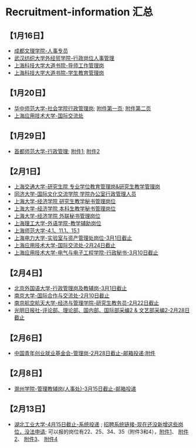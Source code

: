 # Recruitment-information 汇总

## 【1月16日】
- [成都文理学院-人事专员](http://www.cdcas.edu.cn/info/1273/17186.htm) <br/>
- [武汉纺织大学外经贸学院-行政岗位人事管理](http://www.gaoxiaojob.com/zhaopin/zhuanti/whfzdxwjmxy2019/index.html) <br/>
- [上海科技大学大道书院-导师工作管理岗](https://jobs.shanghaitech.edu.cn/_s57/_t119/00/00/c4206a0/page.psp?_p=YXM9NTcmcD0xJm09TiY_&keyword=%E5%A4%A7%E9%81%93%E4%B9%A6%E9%99%A2%E6%8B%9B%E8%81%98%E5%AF%BC%E5%B8%88%E5%B7%A5%E4%BD%9C%E7%AE%A1%E7%90%86%E5%B2%971%E4%BA%BA) <br/>
- [上海科技大学大道书院-学生教育管理岗](https://jobs.shanghaitech.edu.cn/_s57/_t119/00/00/c4206a0/page.psp?_p=YXM9NTcmcD0xJm09TiY_&keyword=%E5%A4%A7%E9%81%93%E4%B9%A6%E9%99%A2%E6%8B%9B%E8%81%98%E5%AD%A6%E7%94%9F%E6%95%99%E8%82%B2%E7%AE%A1%E7%90%86%E5%B2%971%E4%BA%BA) <br/>

## 【1月20日】
- [华中师范大学-社会学院行政管理岗](http://hr.ccnu.edu.cn/info/1004/5233.htm);  [附件第一页](https://github.com/ElvisSuperZhang/Pictures/blob/main/%E5%8D%8E%E4%B8%AD%E5%B8%88%E8%8C%83%E5%A4%A7%E5%AD%A62021%E5%B9%B4%E7%AE%A1%E7%90%86%E5%B2%97%E4%BD%8D%E6%8B%9B%E8%81%98%E8%A6%81%E6%B1%82%E5%8F%8A%E8%AE%A1%E5%88%92(%E7%AC%AC%E4%B8%80%E9%A1%B5).png);  [附件第二页](https://github.com/ElvisSuperZhang/Pictures/blob/main/%E5%8D%8E%E4%B8%AD%E5%B8%88%E8%8C%83%E5%A4%A7%E5%AD%A62021%E5%B9%B4%E7%AE%A1%E7%90%86%E5%B2%97%E4%BD%8D%E6%8B%9B%E8%81%98%E8%A6%81%E6%B1%82%E5%8F%8A%E8%AE%A1%E5%88%92%EF%BC%88%E7%AC%AC%E4%BA%8C%E9%A1%B5%EF%BC%89.png)<br/>
- [上海应用技术大学-国际交流处](https://www.sit.edu.cn/_t344/2021/0108/c13063a192511/page.psp) <br/>

## 【1月29日】
- [首都师范大学-行政管理](https://www.cnu.edu.cn/rczp/2015ncpyxrc/185074.htm);  [附件1](https://github.com/ElvisSuperZhang/Pictures/blob/main/%E9%A6%96%E9%83%BD%E5%B8%88%E8%8C%83%E5%A4%A7%E5%AD%A61.png);
  [附件2](https://github.com/ElvisSuperZhang/Pictures/blob/main/%E9%A6%96%E9%83%BD%E5%B8%88%E8%8C%83%E5%A4%A7%E5%AD%A62.png)

## 【2月1日】
- [上海交通大学-研究生院 专业学位教育管理岗&研究生教学管理岗](https://join.sjtu.edu.cn/Admin/QsPreview.aspx?qsid=7c98682c30bd483294f4d1b3d9f34219) <br/>
- [同济大学-国际文化交流学院 学院办公室行政管理人员](https://zp.tongji.edu.cn/content.jsp?urltype=tree.TreeTempUrl&wbtreeid=1021&wid=db67428ce9424f5abf0c5080fd01dd0a) <br/>
- [上海大学-经济学院 研究生教学秘书管理岗位](https://shuhr.shu.edu.cn:8003/Ads/Ads?a=f05cc9cf-3dcc-44f5-a872-40e42461fa4f) <br/>
- [上海大学-经济学院 本科生教学秘书管理岗位](https://shuhr.shu.edu.cn:8003/Ads/Ads?a=3bf720c7-ed02-40e7-b7fe-51837388f55c) <br/>
- [上海大学-经济学院 外联秘书管理岗位](https://shuhr.shu.edu.cn:8003/Ads/Ads?a=273a9430-d6a5-4020-9fcb-2c66c9567e64) <br/>
- [上海理工大学-外语学院-教学辅助岗位](https://rc.usst.edu.cn/2021/0125/c8951a241716/page.htm) <br/>
- [上海师范大学-4.1、11.1、15.1](http://hr.shnu.edu.cn/32/fe/c20784a733950/page.htm) <br/>
- [上海电力大学-实验室与资产管理处岗位-3月1日截止](https://rsc.shiep.edu.cn/4e/c6/c1919a216774/page.htm) <br/>
- [上海应用技术大学-国际交流处-2月24日截止](https://www.sit.edu.cn/_t344/2021/0108/c13063a192511/page.psp) <br/>
- [上海应用技术大学-电气与电子工程学院-行政秘书-3月10日截止](https://www.sit.edu.cn/_t344/2021/0125/c13063a193185/page.psp) <br/>

## 【2月4日】
- [北京外国语大学-行政管理岗及教辅岗-3月1日截止](https://hr.bfsu.edu.cn/hr/bjwgydx/recruit/a.epx?action=recruitView&entityId=T_RECRUIT_POST&selectedId=799) <br/>
- [南京大学-国际合作与交流处-2月10日截止](https://rczp.nju.edu.cn/fzlm/gwxqty/index.html?i=1120&t=1) <br/>
- [南京航空航天大学-经济与管理学院-研究生教务员-2月22日截止](http://rsc.nuaa.edu.cn/2021/0128/c381a230746/page.htm) <br/>
- [光明日报社-评论部、理论部、国内部、国际部采编2 & 文艺部采编2-2月28日截止](https://guangmingdaily.zhiye.com/Campus) <br/>

## 【2月6日】
- [中国青年创业就业基金会-管理岗-2月28日截止-邮箱投递](http://www.yee.org.cn/qywwxdt/202102/t20210207_12700157.htm);[附件](https://github.com/ElvisSuperZhang/Pictures/blob/main/%E4%B8%AD%E5%9B%BD%E9%9D%92%E5%B9%B4%E5%88%9B%E4%B8%9A%E5%B0%B1%E4%B8%9A%E5%9F%BA%E9%87%91%E4%BC%9A.png) <br/>

## 【2月8日】
- [滁州学院-管理教辅岗(人事处)-3月15日截止-邮箱投递](https://rsc.chzu.edu.cn/2021/0203/c3323a226897/page.htm) 

## 【2月13日】
- [湖北工业大学-4月15日截止-系统投递](http://rst.hubei.gov.cn/bmdt/ztzl/hbsszsydwgkzp/zpgg/202102/t20210207_3340608.shtml) ;  [招聘系统链接-现在还没新增这些岗位，没法申请](http://zhaopin.hbut.edu.cn/product/recruit/defalt/recruitFirstpage.jsp?FM_SYS_ID=hbgydx);  可以报的岗位有22、25、34、35（附件3和4），[附件1](https://github.com/ElvisSuperZhang/Pictures/blob/main/%E6%B9%96%E5%8C%97%E5%B7%A5%E4%B8%9A%E5%A4%A7%E5%AD%A61.png)、  [附件2](https://github.com/ElvisSuperZhang/Pictures/blob/main/%E6%B9%96%E5%8C%97%E5%B7%A5%E4%B8%9A%E5%A4%A7%E5%AD%A62.png)、  [附件3](https://github.com/ElvisSuperZhang/Pictures/blob/main/%E6%B9%96%E5%8C%97%E5%B7%A5%E4%B8%9A%E5%A4%A7%E5%AD%A63.png)、  [附件4](https://github.com/ElvisSuperZhang/Pictures/blob/main/%E6%B9%96%E5%8C%97%E5%B7%A5%E4%B8%9A%E5%A4%A7%E5%AD%A64.png)







